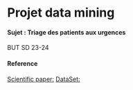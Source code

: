 # Projet data mining  
#### Sujet : Triage des patients aux urgences
 BUT SD 23-24

#### Reference
 [Scientific paper:](https://journals.plos.org/plosone/article?id=10.1371/journal.pone.0201016)
[DataSet:](https://github.com/yaleemmlc/admissionprediction)
